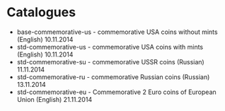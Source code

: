 Catalogues
==========

* base-commemorative-us - commemorative USA coins without mints (English) 10.11.2014
* std-commemorative-us - commemorative USA coins with mints (English) 10.11.2014
* std-commemorative-su - commemorative USSR coins (Russian) 11.11.2014
* std-commemorative-ru - commemorative Russian coins (Russian) 13.11.2014
* std-commemorative-eu - Commemorative 2 Euro coins of European Union (English) 21.11.2014
